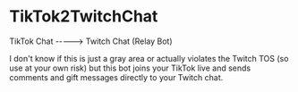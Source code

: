 # TikTok2TwitchChat
TikTok Chat -----> Twitch Chat (Relay Bot)

I don't know if this is just a gray area or actually violates the Twitch TOS (so use at your own risk) but this bot joins your TikTok live and sends comments and gift messages directly to your Twitch chat.
